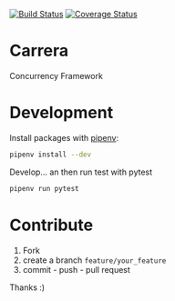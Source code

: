 

[![Build Status](https://travis-ci.org/sonic182/carrera.svg?branch=master)](https://travis-ci.org/sonic182/carrera)
[![Coverage Status](https://coveralls.io/repos/github/sonic182/carrera/badge.svg?branch=master)](https://coveralls.io/github/sonic182/carrera?branch=master)

# Carrera

Concurrency Framework

# Development

Install packages with [pipenv](https://github.com/pypa/pipenv):
```bash
pipenv install --dev
```

Develop... an then run test with pytest
```bash
pipenv run pytest
```

# Contribute

1. Fork
2. create a branch `feature/your_feature`
3. commit - push - pull request

Thanks :)
